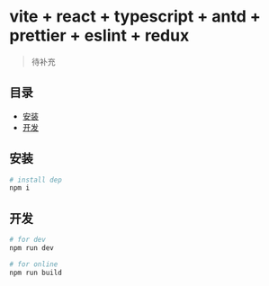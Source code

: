 # vite + react + typescript + antd + prettier + eslint + redux
 > 待补充
## 目录

- [安装](#安装)
- [开发](#开发)

## 安装

```bash
# install dep
npm i

```

## 开发

```bash
# for dev
npm run dev

# for online
npm run build
```
